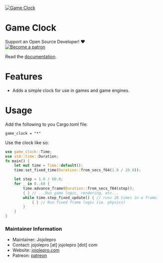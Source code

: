 <a href="https://crates.io/crates/game_clock">
    <img src="https://img.shields.io/crates/v/game_clock.svg" alt="Game Clock" />
</a>

# Game Clock
Support an Open Source Developer! :hearts:  
[![Become a patron](https://c5.patreon.com/external/logo/become_a_patron_button.png)](https://www.patreon.com/jojolepro)

Read the [documentation](https://docs.rs/game_clock).

# Features

* Adds a simple clock for use in games and game engines.

# Usage
Add the following to you Cargo.toml file:

```
game_clock = "*"
```

Use the clock like so:
```rust
use game_clock::Time;
use std::time::Duration;
fn main() {
    let mut time = Time::default();
    time.set_fixed_time(Duration::from_secs_f64(1.0 / 20.0));

    let step = 1.0 / 60.0;
    for _ in 0..60 {
        time.advance_frame(Duration::from_secs_f64(step));
        { } // ...Run game logic, rendering, etc...
        while time.step_fixed_update() { // runs 20 times in a frame.
            { } // Run fixed frame logic (ie. physics)
        }
    }
}
```
### Maintainer Information

* Maintainer: Jojolepro
* Contact: jojolepro [at] jojolepro [dot] com
* Website: [jojolepro.com](https://jojolepro.com)
* Patreon: [patreon](https://patreon.com/jojolepro)


